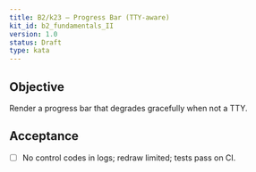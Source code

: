 ```yaml
---
title: B2/k23 — Progress Bar (TTY‑aware)
kit_id: b2_fundamentals_II
version: 1.0
status: Draft
type: kata
---
```

## Objective
Render a progress bar that degrades gracefully when not a TTY.
## Acceptance
- [ ] No control codes in logs; redraw limited; tests pass on CI.